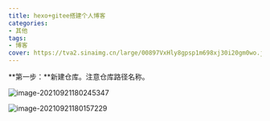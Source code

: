 ```yaml
---
title: hexo+gitee搭建个人博客
categories:
- 其他
tags:
- 博客
cover: https://tva2.sinaimg.cn/large/00897VxHly8gpsp1m698xj30i20gm0wo.jpg
---
```


**第一步：**新建仓库。注意仓库路径名称。

![image-20210921180245347](C:\Users\33594\AppData\Roaming\Typora\typora-user-images\image-20210921180245347.png)

![image-20210921180157229](C:\Users\33594\AppData\Roaming\Typora\typora-user-images\image-20210921180157229.png)

